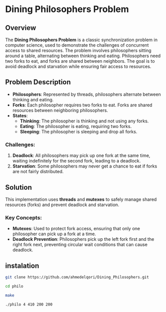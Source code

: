 # Dining Philosophers Problem

## Overview

The **Dining Philosophers Problem** is a classic synchronization problem in computer science, used to demonstrate the challenges of concurrent access to shared resources. The problem involves philosophers sitting around a table, alternating between thinking and eating. Philosophers need two forks to eat, and forks are shared between neighbors. The goal is to avoid deadlock and starvation while ensuring fair access to resources.

## Problem Description

- **Philosophers**: Represented by threads, philosophers alternate between thinking and eating.
- **Forks**: Each philosopher requires two forks to eat. Forks are shared resources between neighboring philosophers.
- **States**:
  - **Thinking**: The philosopher is thinking and not using any forks.
  - **Eating**: The philosopher is eating, requiring two forks.
  - **Sleeping**: The philosopher is sleeping and drop all forks.

### Challenges:
1. **Deadlock**: All philosophers may pick up one fork at the same time, waiting indefinitely for the second fork, leading to a deadlock.
2. **Starvation**: Some philosophers may never get a chance to eat if forks are not fairly distributed.

## Solution

This implementation uses **threads** and **mutexes** to safely manage shared resources (forks) and prevent deadlock and starvation.

### Key Concepts:
- **Mutexes**: Used to protect fork access, ensuring that only one philosopher can pick up a fork at a time.
- **Deadlock Prevention**: Philosophers pick up the left fork first and the right fork next, preventing circular wait conditions that can cause deadlock.

## instalation

```bash
git clone https://github.com/ahmedelqori/Dining_Philosophers.git

cd philo

make

./philo 4 410 200 200
```